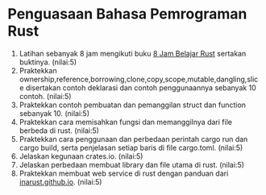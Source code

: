 # Penguasaan Bahasa Pemrograman Rust

1. Latihan sebanyak 8 jam mengikuti buku [8 Jam Belajar Rust](../8jamrust.pdf) sertakan buktinya. (nilai:5)
2. Praktekkan ownership,reference,borrowing,clone,copy,scope,mutable,dangling,slice disertakan contoh deklarasi dan contoh penggunaannya sebanyak 10 contoh. (nilai:5)
3. Praktekkan contoh pembuatan dan pemanggilan struct dan function sebanyak 10. (nilai:5)
4. Praktekkan cara memisahkan fungsi dan memanggilnya dari file berbeda di rust. (nilai:5)
5. Praktekkan cara penggunaan dan perbedaan perintah cargo run dan cargo build, serta penjelasan setiap baris di file cargo.toml. (nilai:5)
6. Jelaskan kegunaan crates.io. (nilai:5)
7. Jelaskan perbedaan membuat library dan file utama di rust. (nilai:5)
8. Praktekkan membuat web service di rust dengan panduan dari [inarust.github.io](https://inarust.github.io/). (nilai:5)